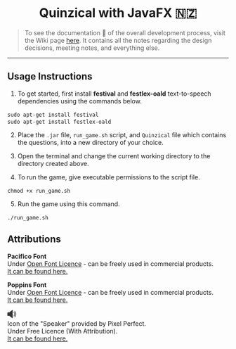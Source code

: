 <h1 align="center">Quinzical with JavaFX 🇳🇿</h1>

> To see the documentation 📝 of the overall development process, visit the Wiki page [here](./wiki/home.md). It contains all the notes regarding the design decisions, meeting notes, and everything else.

<hr>

## Usage Instructions
1. To get started, first install **festival** and **festlex-oald** text-to-speech dependencies using the commands below.

```
sudo apt-get install festival
sudo apt-get install festlex-oald
```

2. Place the `.jar` file, `run_game.sh` script, and `Quinzical` file which contains the questions, into a new directory of your choice.

3. Open the terminal and change the current working directory to the directory created above.

4.  To run the game, give executable permissions to the script file.

```
chmod +x run_game.sh
```

5. Run the game using this command.

```
./run_game.sh
```

## Attributions

**Pacifico Font**\
Under [Open Font Licence](https://scripts.sil.org/cms/scripts/page.php?site_id=nrsi&id=OFL) - can be freely used in commercial products.\
[It can be found here.](https://fonts.google.com/specimen/Pacifico)

**Poppins Font**\
Under [Open Font Licence](https://scripts.sil.org/cms/scripts/page.php?site_id=nrsi&id=OFL) - can be freely used in commercial products.\
[It can be found here.](https://fonts.google.com/specimen/Poppins)

<img width="20px" src="./src/a3/quinzical/frontend/resources/icons/speaker.png">\
Icon of the "Speaker" provided by Pixel Perfect.\
Under Free Licence (With Attribution).\
[It can be found here.](https://www.flaticon.com/free-icon/volume_727269?term=speaker&page=1&position=1)
